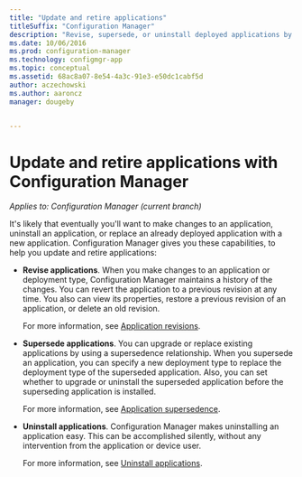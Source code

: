 ```yaml
---
title: "Update and retire applications"
titleSuffix: "Configuration Manager"
description: "Revise, supersede, or uninstall deployed applications by using Configuration Manager."
ms.date: 10/06/2016
ms.prod: configuration-manager
ms.technology: configmgr-app
ms.topic: conceptual
ms.assetid: 68ac8a07-8e54-4a3c-91e3-e50dc1cabf5d
author: aczechowski
ms.author: aaroncz
manager: dougeby


---
```

# Update and retire applications with Configuration Manager

*Applies to: Configuration Manager (current branch)*


It's likely that eventually you'll want to make changes to an application, uninstall an application, or replace an already deployed application with a new application. Configuration Manager gives you these capabilities, to help you update and retire applications:  

- **Revise applications**. When you make changes to an application or deployment type, Configuration Manager maintains a history of the changes. You can revert the application to a previous revision at any time. You also can view its properties, restore a previous revision of an application, or delete an old revision.  

  For more information, see [Application revisions](revise-and-supersede-applications.md#application-revisions).  

- **Supersede applications**. You can upgrade or replace existing applications by using a supersedence relationship. When you supersede an application, you can specify a new deployment type to replace the deployment type of the superseded application. Also, you can set whether to upgrade or uninstall the superseded application before the superseding application is installed.  

  For more information, see [Application supersedence](revise-and-supersede-applications.md#application-supersedence).  

- **Uninstall applications**. Configuration Manager makes uninstalling an application easy. This can be accomplished silently, without any intervention from the application or device user.  

  For more information, see [Uninstall applications](uninstall-applications.md).  
